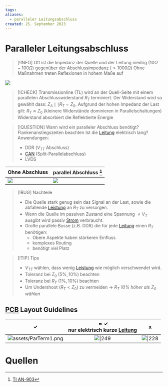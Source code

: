 ```yaml
---
tags: 
aliases:
  - paralleler Leitungsabschluss
created: 25. September 2023
---
```


# Paralleler Leitungsabschluss

> [!INFO] Oft ist die Impedanz der Quelle und der Leitung niedrig ($10\Omega-100\Omega$) gegenüber der Abschlussimpedanz ($>1000\Omega$)
> Ohne Maßnahmen treten Reflexionen in hohem Maße auf

![](assets/ParallelTerm.png)

> [!CHECK] Transmissionline (TL) wird an der Quell-Seite mit einem parallelen Abschlusswiderstand $R_{T}$ terminiert. 
> Der Widerstand wird so gewählt dass: $Z_{A}\mid\mid R_{T} = Z_{0}$.
> Aufgrund der hohen Impedanz der Last gilt: $R_{T}\approx Z_{0}$ (kleinere Widerstände dominieren in Parallelschaltungen)
> Widerstand absorbiert die Reflektierte Energie
> 

> [!QUESTION] Wann wird ein paralleler Abschluss benötigt?
> Flankenanstiegszeiten beachten
> Ist die [Leitung](../HF-Technik/Eingangsimpedanz.md) elektrisch lang?
> Anwendungen:
> - DDR ($V_{TT}$ Abschluss)
> - [CAN](../Digitaltechnik/Interfaces/CAN.md) (Split-Parallelabschluss)
> - LVDS

 | Ohne Abschluss                                  | parallel Abschluss [^1] |
 | ----------------------------------------------- | ------------------ |
 | ![](assets/SignalIntegritätReflexionSchlecht.png) | ![](assets/SignalIntegritätReflexion.png)                   |

> [!BUG] Nachteile
> - Die Quelle stark genug sein das Signal an der Last, sowie die abfallende [Leistung](../Elektrotechnik/elektrische%20Leistung.md) an $R_{T}$  zu versorgen.
> - Wenn die Quelle im passiven Zustand eine Spannung $\neq V_{T}$ ausgibt wird passiv [Strom](../Elektrotechnik/elektrischer%20Strom.md) verbraucht.
> - Große parallele Busse (z.B. DDR) die für jede [Leitung](../HF-Technik/Eingangsimpedanz.md) einen $R_{T}$ benötigen:
> 	- Obere Aspekte haben stärkeren Einfluss
> 	- komplexes Routing
> 	- benötigt viel Platz

> [!TIP] Tips
> - $V_{TT}$ wählen, dass wenig [Leistung](../Elektrotechnik/elektrische%20Leistung.md) wie möglich verschwendet wird.
> - Toleranz bei $Z_{0}$ ($5\%, 10\%$) beachten
> - Toleranz bei $R_{T}$ ($1\%, 10\%$) beachten
> - Um Undershoot ($R_{T}<Z_{0}$) zu vermeiden $\to$ *$R_{T}$ $10\%$ höher als $Z_{0}$ wählen*

## [PCB](PCB-Layout.md) Layout Guidelines

|                $\checkmark$                 | $\approx\checkmark$  <br> nur elektrisch kurze [Leitung](../HF-Technik/Eingangsimpedanz.md) |               x               |
| :-----------------------------------------: | :-----------------------------------------------------------------------------------------: | :---------------------------: |
| ![assets/ParTerm1.png](assets/ParTerm1.png) |                                ![\|249](assets/ParTerm2.png)                                | ![\|228](assets/ParTerm3.png) |


# Quellen

[^1]: [TI AN-903](https://www.ti.com/lit/an/snla034b/snla034b.pdf?ts=1695571735636&ref_url=https%253A%252F%252Fwww.google.com%252F)
